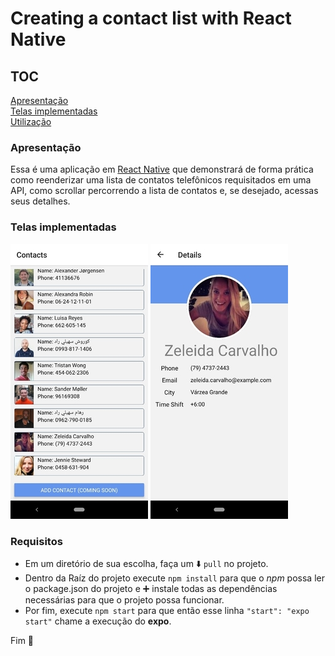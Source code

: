 # Creating a contact list with React Native 

## TOC  

[Apresentação](#apresentação)   
[Telas implementadas](#telas-implementadas)     
[Utilização](#utilização)   

### Apresentação

Essa é uma aplicação em [React Native](https://reactnative.dev/docs/getting-started/) que demonstrará de forma prática como reenderizar uma lista de contatos telefônicos requisitados em uma API, como scrollar percorrendo a lista de contatos e, se desejado, acessas seus detalhes.    

### Telas implementadas  

![Contact List](https://github.com/carllosaguiar/contactList/blob/master/src/assets/images/contact-list.jpeg?raw=true)
![Contact Details](https://github.com/carllosaguiar/contactList/blob/master/src/assets/images/details.jpeg?raw=true) 


### Requisitos   
- Em um diretório de sua escolha, faça um :arrow_down: `pull` no projeto.   
- Dentro da Raíz do projeto execute `npm install` para que o *npm* possa ler o package.json do projeto e :heavy_plus_sign: instale todas as dependências necessárias para que o projeto possa funcionar.  
- Por fim, execute `npm start` para que então esse linha `"start": "expo start"` chame a execução do **expo**. 

Fim :rocket: